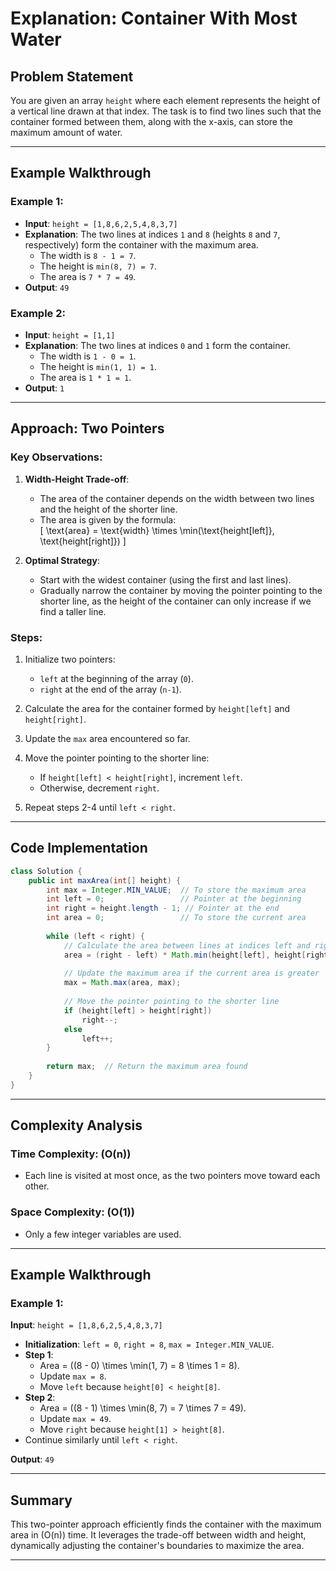 # Explanation: Container With Most Water

## Problem Statement
You are given an array `height` where each element represents the height of a vertical line drawn at that index. The task is to find two lines such that the container formed between them, along with the x-axis, can store the maximum amount of water.

---

## Example Walkthrough

### Example 1:
- **Input**: `height = [1,8,6,2,5,4,8,3,7]`  
- **Explanation**: The two lines at indices `1` and `8` (heights `8` and `7`, respectively) form the container with the maximum area.  
  - The width is `8 - 1 = 7`.  
  - The height is `min(8, 7) = 7`.  
  - The area is `7 * 7 = 49`.  
- **Output**: `49`

### Example 2:
- **Input**: `height = [1,1]`  
- **Explanation**: The two lines at indices `0` and `1` form the container.  
  - The width is `1 - 0 = 1`.  
  - The height is `min(1, 1) = 1`.  
  - The area is `1 * 1 = 1`.  
- **Output**: `1`

---

## Approach: Two Pointers

### Key Observations:
1. **Width-Height Trade-off**:
   - The area of the container depends on the width between two lines and the height of the shorter line.  
   - The area is given by the formula:  
     \[
     \text{area} = \text{width} \times \min(\text{height[left]}, \text{height[right]})
     \]

2. **Optimal Strategy**:
   - Start with the widest container (using the first and last lines).  
   - Gradually narrow the container by moving the pointer pointing to the shorter line, as the height of the container can only increase if we find a taller line.  

### Steps:
1. Initialize two pointers:  
   - `left` at the beginning of the array (`0`).  
   - `right` at the end of the array (`n-1`).  

2. Calculate the area for the container formed by `height[left]` and `height[right]`.  

3. Update the `max` area encountered so far.  

4. Move the pointer pointing to the shorter line:  
   - If `height[left] < height[right]`, increment `left`.  
   - Otherwise, decrement `right`.  

5. Repeat steps 2-4 until `left < right`.  

---

## Code Implementation

```java
class Solution {
    public int maxArea(int[] height) {
        int max = Integer.MIN_VALUE;  // To store the maximum area
        int left = 0;                 // Pointer at the beginning
        int right = height.length - 1; // Pointer at the end
        int area = 0;                 // To store the current area
        
        while (left < right) {
            // Calculate the area between lines at indices left and right
            area = (right - left) * Math.min(height[left], height[right]);
            
            // Update the maximum area if the current area is greater
            max = Math.max(area, max);
            
            // Move the pointer pointing to the shorter line
            if (height[left] > height[right]) 
                right--;
            else 
                left++;
        }
        
        return max;  // Return the maximum area found
    }
}

```

---

## Complexity Analysis

### Time Complexity: \(O(n)\)  
- Each line is visited at most once, as the two pointers move toward each other.

### Space Complexity: \(O(1)\)  
- Only a few integer variables are used.

---

## Example Walkthrough

### Example 1:
**Input**: `height = [1,8,6,2,5,4,8,3,7]`  
- **Initialization**: `left = 0`, `right = 8`, `max = Integer.MIN_VALUE`.  
- **Step 1**:  
  - Area = \((8 - 0) \times \min(1, 7) = 8 \times 1 = 8\).  
  - Update `max = 8`.  
  - Move `left` because `height[0] < height[8]`.  
- **Step 2**:  
  - Area = \((8 - 1) \times \min(8, 7) = 7 \times 7 = 49\).  
  - Update `max = 49`.  
  - Move `right` because `height[1] > height[8]`.  
- Continue similarly until `left < right`.  

**Output**: `49`

---

## Summary

This two-pointer approach efficiently finds the container with the maximum area in \(O(n)\) time. It leverages the trade-off between width and height, dynamically adjusting the container's boundaries to maximize the area.​

---

